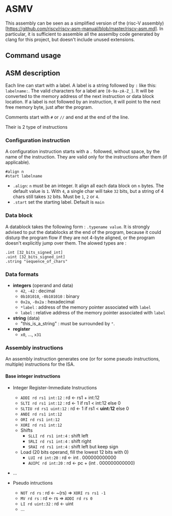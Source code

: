 # ASMV

This assembly can be seen as a simplified version of the (risc-V assembly)[https://github.com/riscv/riscv-asm-manual/blob/master/riscv-asm.md]. In particular, it is sufficient to assemble all the assemlby code generated by clang for this project, but doesn't include unused extensions.

## Command usage

## ASM description

Each line can start with a label. A label is a string followed by `:` like this: `labelname:`. The valid characters for a label are `[0-9a-zA-Z_]`. It will be converted to the memory address of the next instruction or data block location. If a label is not followed by an instruction, it will point to the next free memory byte, just after the program.

Comments start with `#` or `//` and end at the end of the line.

Their is 2 type of instructions

### Configuration instruction

A configuration instruction starts with a `.` followed, without space, by the name of the instruction. They are valid only for the instructions after them (if applicable).

```
#align n
#start labelname
```

- `.align`: `n` must be an integer. It align all each data block on `n` bytes. The default value is `1`. With `4`, a single char will take `32` bits, but a string of 4 chars still takes `32` bits. Must be `1`, `2` or `4`.
- `.start` set the starting label. Default is `main`

### Data block

A datablock takes the following form : `.typename value`. It is strongly advised to put the datablocks at the end of the program, because it could disturp the program flow if they are not 4-byte aligned, or the program doesn't explicitly jump over them. The alowed types are :

```
.int [32_bits_signed_int]
.uint [32_bits_signed_int]
.string "sequence_of_chars"
```


### Data formats

- **integers** (operand and data)
  - `42`, `-42` : decimal
  - `0b101010`, `-0b101010` : binary
  - `0x2a`, `-0x2a` : hexadecimal
  - `*label` : address of the memory pointer associated with `label`
  - `label` : relative address of the memory pointer associated with `label`
- **string** (data)
  - "this_is_a_string" : must be surrounded by `"`.
- **register**
  - `x0`, ..., `x31`

### Assembly instructions

An assembly instruction generates one (or for some pseudo instructions, multiple) instructions for the ISA.

#### Base integer instructions

- Integer Register-Immediate Instructions
  - `ADDI rd rs1 int:12` : rd <- rs1 + int:12
  - `SLTI rd rs1 int:12` : rd <- 1 if rs1 < int:12 else 0
  - `SLTIU rd rs1 uint:12` : rd <- 1 if rs1 < **uint:12** else 0
  - `ANDI rd rs1 int:12`
  - `ORI rd rs1 int:12`
  - `XORI rd rs1 int:12`
  - Shifts
    - `SLLI rd rs1 int:4` : shift left
    - `SRLI rd rs1 int:4` : shift right
    - `SRAI rd rs1 int:4` : shift left but keep sign
  - Load (20 bits operand, fill the lowest 12 bits with 0)
    - `LUI rd int:20` : rd <- int . 000000000000
    - `AUIPC rd int:20` : rd <- pc + (int . 000000000000)
- ...

- Pseudo intructions
  - `NOT rd rs` : rd <- ~(rs)  => `XORI rs rs1 -1`
  - `MV rd rs` : rd <- rs  => `ADDI rd rs 0`
  - `LI rd uint:32` : rd <- uint
  - ...
